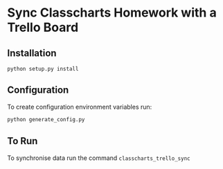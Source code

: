 # Sync Classcharts Homework with a Trello Board

## Installation

```
python setup.py install
```

## Configuration

To create configuration environment variables run:

```sh
python generate_config.py
```

## To Run

To synchronise data run the command `classcharts_trello_sync`
